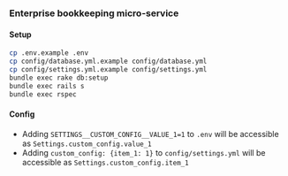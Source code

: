 ### Enterprise bookkeeping micro-service

#### Setup
```bash
cp .env.example .env
cp config/database.yml.example config/database.yml
cp config/settings.yml.example config/settings.yml
bundle exec rake db:setup
bundle exec rails s
bundle exec rspec
```

#### Config
- Adding `SETTINGS__CUSTOM_CONFIG__VALUE_1=1` to `.env` will be accessible as `Settings.custom_config.value_1`
- Adding `custom_config: {item_1: 1}` to `config/settings.yml` will be accessible as `Settings.custom_config.item_1`
